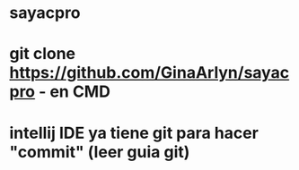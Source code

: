 # sayacpro
# git clone https://github.com/GinaArlyn/sayacpro - en CMD
# intellij IDE ya tiene git  para hacer "commit" (leer guia git)
